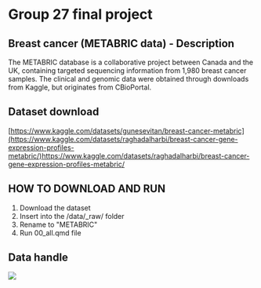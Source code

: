 # Group 27 final project

## Breast cancer (METABRIC data) - Description

The METABRIC database is a collaborative project between Canada and the UK, containing targeted sequencing information from 1,980 breast cancer samples. The clinical and genomic data were obtained through downloads from Kaggle, but originates from CBioPortal.

## Dataset download

[https://www.kaggle.com/datasets/gunesevitan/breast-cancer-metabric](https://www.kaggle.com/datasets/raghadalharbi/breast-cancer-gene-expression-profiles-metabric/)<https://www.kaggle.com/datasets/raghadalharbi/breast-cancer-gene-expression-profiles-metabric/>

## HOW TO DOWNLOAD AND RUN

1.  Download the dataset
2.  Insert into the /data/\_raw/ folder
3.  Rename to "METABRIC"
4.  Run 00_all.qmd file

## Data handle

![](results/images/data_handle.png)
